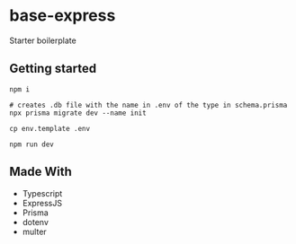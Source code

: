 # base-express

Starter boilerplate

## Getting started

```text
npm i

# creates .db file with the name in .env of the type in schema.prisma
npx prisma migrate dev --name init

cp env.template .env

npm run dev
```

## Made With

* Typescript
* ExpressJS
* Prisma
* dotenv
* multer
